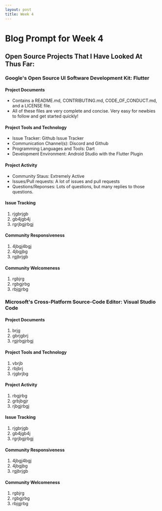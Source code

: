 ```yaml
---
layout: post
title: Week 4
---
```



# Blog Prompt for Week 4  
## Open Source Projects That I Have Looked At Thus Far:
### Google's Open Source UI Software Development Kit: Flutter
#### Project Documents
* Contains a README.md, CONTRIBUTING.md, CODE_OF_CONDUCT.md, and a LICENSE file.
* All of these files are very complete and concise. Very easy for newbies to follow and get started quickly!
#### Project Tools and Technology
* Issue Tracker: Github Issue Tracker
* Communication Channel(s): Discord and Github
* Programming Languages and Tools:  Dart
* Development Environment: Android Studio with the Flutter Plugin
#### Project Activity
* Community Staus: Extremely Active
* Issues/Pull requests: A lot of issues and pull requests
* Questions/Reponses: Lots of questions, but many replies to those questions.
#### Issue Tracking
1. rjgbrjgb
2. gb4jgb4j
3. rgrjbgjrbgj
#### Community Responsiveness
1. 4jbgj4bgj
2. 4jbgjbg
3. rgjbrjgb
#### Community Welcomeness
1. rgbjrg
2. rgbgjrbg
3. rbjgjrbg

### Microsoft's Cross-Platform Source-Code Editor: Visual Studio Code
#### Project Documents
1. brjg
2. gbrjgbrj
3. rgjrbgjrbgj
#### Project Tools and Technology
1. vbrjb
2. rbjbrj
3. rjgbrjbg
#### Project Activity
1. rbgjrbg
2. grbjbgjr
3. rjbgjrbgj
#### Issue Tracking
1. rjgbrjgb
2. gb4jgb4j
3. rgrjbgjrbgj
#### Community Responsiveness
1. 4jbgj4bgj
2. 4jbgjbg
3. rgjbrjgb
#### Community Welcomeness
1. rgbjrg
2. rgbgjrbg
3. rbjgjrbg

